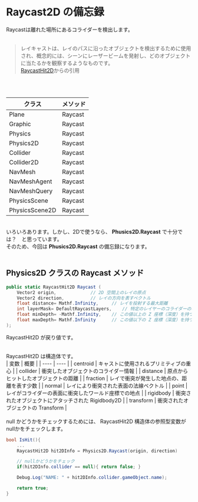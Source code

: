 # Raycast2D の備忘録

Raycastは離れた場所にあるコライダーを検出します。
<br>
<br>

>レイキャストは、レイのパスに沿ったオブジェクトを検出するために使用され、概念的には、シーンにレーザービームを発射し、どのオブジェクトに当たるかを観察するようなものです。
><br>
>[RaycastHit2D](https://docs.unity3d.com/ja/2019.1/ScriptReference/RaycastHit2D.html)からの引用
<br>
<br>

| クラス | メソッド |
| ---- | ---- |
| Plane | Raycast |
| Graphic | Raycast |
| Physics | Raycast |
| Physics2D | Raycast |
| Collider | Raycast |
| Collider2D | Raycast |
| NavMesh | Raycast |
| NavMeshAgent | Raycast |
| NavMeshQuery | Raycast |
| PhysicsScene | Raycast |
| PhysicsScene2D | Raycast |
<br>
いろいろあります。しかし、2Dで使うなら、 <strong>Phusics2D.Raycast</strong> で十分では？　と思っています。
<br>
そのため、今回は <strong>Phusics2D.Raycast</strong> の備忘録になります。
<br>
<br>

## Physics2D クラスの Raycast メソッド

```c#
public static RaycastHit2D Raycast (
	Vector2 origin,				// 2D 空間上のレイの原点
 	Vector2 direction,			// レイの方向を表すベクトル
  	float distance= Mathf.Infinity,		// レイを投射する最大距離
   	int layerMask= DefaultRaycastLayers,	// 特定のレイヤーのコライダーのみを判別するためのフィルター
	float minDepth= -Mathf.Infinity,	// この値以上の Z 座標（深度）を持つオブジェクトのみを含みます
	float maxDepth= Mathf.Infinity		// この値以下の Z 座標（深度）を持つオブジェクトのみを含みます
);
```

RaycastHit2D が戻り値です。
<br>
<br>

RaycastHit2D は構造体です。
<br>
| 変数 | 概要 |
| ---- | ---- |
| centroid | キャストに使用されるプリミティブの重心 |
| collider | 衝突したオブジェクトのコライダー情報 |
| distance | 原点からヒットしたオブジェクトの距離 |
| fraction | レイで衝突が発生した地点の、距離を表す少数 |
| normal | レイにより衝突された表面の法線ベクトル |
| point | レイがコライダーの表面に衝突したワールド座標での地点 |
| rigidbody | 衝突されたオブジェクトにアタッチされた Rigidbody2D |
| transform | 衝突されたオブジェクトの Transform |
<br>
<br>
null かどうかをチェックするためには、 RaycastHit2D 構造体の参照型変数がnullかをチェックします。
<br>
``` c#
bool IsHit(){
	...
	RaycastHit2D hit2DInfo = Physics2D.Raycast(origin, direction)

	// nullかどうかをチェック
	if(hit2DInfo.collider == null){ return false; }

	Debug.Log("NAME: " + hit2DInfo.collider.gameObject.name);

	return true;
}
```
